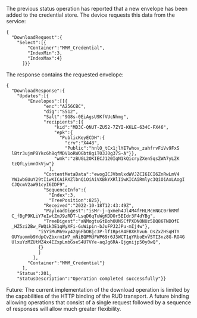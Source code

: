 
The previous status operation has reported that a new envelope has been added to
the credential store. The device requests this data from the service:


~~~~
{
  "DownloadRequest":{
    "Select":[{
        "Container":"MMM_Credential",
        "IndexMin":3,
        "IndexMax":4}
      ]}}
~~~~


The response contains the requested envelope:


~~~~
{
  "DownloadResponse":{
    "Updates":[{
        "Envelopes":[[{
              "enc":"A256CBC",
              "dig":"S512",
              "Salt":"9G8s-0EiAgsU9KfVUcNhmg",
              "recipients":[{
                  "kid":"MD3C-QNUT-ZU52-7ZYI-KKLE-634C-FX46",
                  "epk":{
                    "PublicKeyECDH":{
                      "crv":"X448",
                      "Public":"hnlO_tCx1jlYE7whov_zahfrvFiVv9FxS
  lBtr3ujmPBYkc6h8qfMDV1oRWOGbt8giT03J0g37S-A"}},
                  "wmk":"zBUGL2OKIECJ120IqN1kQicryZXen5qsZWA7yLZK
  tzQfLyimnOkVjw"}
                ],
              "ContentMetaData":"ewogICJVbmlxdWVJZCI6ICI6ZnRwLmV4
  YW1wbGUuY29tIiwKICAiRXZlbnQiOiAiVXBkYXRlIiwKICAiRmlyc3QiOiAxLAogI
  CJQcmV2aW91cyI6IDF9",
              "SequenceInfo":{
                "Index":3,
                "TreePosition":825},
              "Received":"2022-10-18T12:43:49Z",
              "PayloadDigest":"isMr-j-qxmeh4Jl4M4fFHLMcHNGC0rhRMf
  C_fBgP9KLiY7eIwtZmJ9zRDT-LsqD6qTuWgKDDOr5EIdr3F4dYBg",
              "TreeDigest":"aNMogtuGtBohOUNSCfPXDNONUz5BQ86TNDOfE
  _HZ5zi2Bw_FWQik3E1qWyXFi-GuWipin-bJuFPJ2JPu-mIj4w"},
            "i5YiMuM69xy42g6FbOBjc3P-lfIRpsR4FBXKhvu6_OsZxZHSqHTY
  GUYuommb9YdpCvZbxrm1W7_mNiBQPMdFWP69r6J3WCT1qYRboEvVSTI3nz8G-RO4G
  UlxuYzMZUtMZ4x4EZxpLmbGseS4U7VYe-aqJg6RA-Qjgnijp50y0wQ",
            {}
            ]
          ],
        "Container":"MMM_Credential"}
      ],
    "Status":201,
    "StatusDescription":"Operation completed successfully"}}
~~~~


Future: The current implementation of the download operation is limited by the
capabilities of the HTTP binding of the RUD transport. A future binding allowing 
operations that consist of a single request followed by a sequence of responses 
will allow much greater flexibility.

